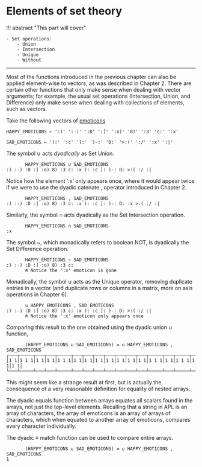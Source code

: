 # Elements of set theory

!!! abstract "This part will cover"
    
    - Set operations:
        - Union
        - Intersection
        - Unique
        - Without

---

Most of the functions introduced in the previous chapter can also be applied element-wise to vectors, as was described in Chapter 2. There are certain other functions that only make sense when dealing with vector arguments; for example, the usual set operations (Intersection, Union, and Difference) only make sense when dealing with collections of elements, such as vectors.

Take the following vectors of [emoticons](https://en.wikipedia.org/wiki/List_of_emoticons)

```apl
HAPPY_EMOTICONS ← ':)' ':-)' ':D' ':]' ':o)' '8)' ':3' 'c:' ':x'

SAD_EMOTICONS ← '):' ':c' ']:' ')-:' 'D:' '>:(' ':/' ':x' ':|'
```

The symbol ∪ acts *dyadically* as Set Union.

```apl
       HAPPY_EMOTICONS ∪ SAD_EMOTICONS
:) :-) :D :] :o) 8) :3 c: :x ): :c ]: )-: D: >:( :/ :|
```

Notice how the element ‘:x’ only appears once, where it would appear twice if we were to use the dyadic catenate , operator introduced in Chapter 2.

```apl
       HAPPY_EMOTICONS , SAD_EMOTICONS
:) :-) :D :] :o) 8) :3 c: :x ): :c ]: )-: D: :x >:( :/ :|
```

Similarly, the symbol ∩ acts dyadically as the Set Intersection operation.

```apl
       HAPPY_EMOTICONS ∩ SAD_EMOTICONS
:x
```

The symbol ~, which monadically refers to boolean NOT, is dyadically the Set Difference operation.

```apl
       HAPPY_EMOTICONS ~ SAD_EMOTICONS
:) :-) :D :] :o) 8) :3 c:
       ⍝ Notice the ':x' emoticon is gone
```

Monadically, the symbol ∪ acts as the Unique operator, removing duplicate entries in a vector (and duplicate rows or columns in a matrix, more on axis operations in Chapter 6).

```apl
       ∪ HAPPY_EMOTICONS , SAD_EMOTICONS
:) :-) :D :] :o) 8) :3 c: :x ): :c ]: )-: D: >:( :/ :|
       ⍝ Notice the ':x' emoticon only appears once
```

Comparing this result to the one obtained using the dyadic union ∪ function,

```apl
       (HAPPY_EMOTICONS ∪ SAD_EMOTICONS) = ∪ HAPPY_EMOTICONS , SAD_EMOTICONS
┌───┬─────┬───┬───┬─────┬───┬───┬───┬───┬───┬───┬───┬─────┬───┬─────┬───┬───┐
│1 1│1 1 1│1 1│1 1│1 1 1│1 1│1 1│1 1│1 1│1 1│1 1│1 1│1 1 1│1 1│1 1 1│1 1│1 1│
└───┴─────┴───┴───┴─────┴───┴───┴───┴───┴───┴───┴───┴─────┴───┴─────┴───┴───┘
```

This might seem like a strange result at first, but is actually the consequence of a very reasonable definition for equality of nested arrays.

The dyadic equals function between arrays equates all scalars found in the arrays, not just the top-level elements. Recalling that a string in APL is an array of characters, the array of emoticons is an array of arrays of characters, which when equated to another array of emoticons, compares every character individually.

The dyadic ≡ match function can be used to compare entire arrays.

```apl
       (HAPPY_EMOTICONS ∪ SAD_EMOTICONS) ≡ ∪ HAPPY_EMOTICONS , SAD_EMOTICONS
1
```
